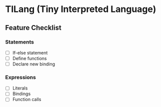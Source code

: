 # TILang (Tiny Interpreted Language)

## Feature Checklist

### Statements

* [ ] If-else statement
* [ ] Define functions
* [ ] Declare new binding

### Expressions

* [ ] Literals
* [ ] Bindings
* [ ] Function calls